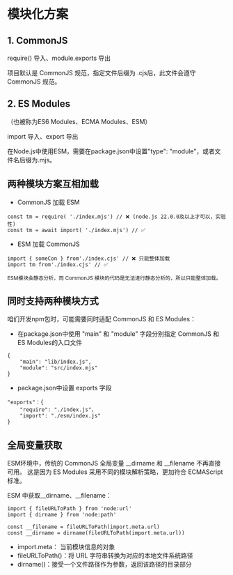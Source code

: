 # 模块化方案

## 1. CommonJS

require() 导入、module.exports 导出

项目默认是 CommonJS 规范，指定文件后缀为 .cjs后，此文件会遵守CommonJS 规范。

## 2. ES Modules
（也被称为ES6 Modules、ECMA Modules、ESM）

import 导入、export 导出

在Node.js中使用ESM，需要在package.json中设置"type": "module"，或者文件名后缀为.mjs。

## 两种模块方案互相加载

- CommonJS 加载  ESM
```
const tm = require( './index.mjs') // ❌ (node.js 22.0.0及以上才可以，实验性)
const tm = await import( './index.mjs') // ✅
```

- ESM 加载 CommonJS
```
import { someCon } from'./index.cjs' // ❌ 只能整体加载
import tm from'./index.cjs' // ✅  
```
<small>ESM模块会静态分析，而 CommonJS 模块的代码是无法进行静态分析的，所以只能整体加载。</small>

## 同时支持两种模块方式

咱们开发npm包时，可能需要同时适配 CommonJS 和 ES Modules：

- 在package.json中使用 "main" 和 "module" 字段分别指定 CommonJS 和 ES Modules的入口文件
```
{
    "main": "lib/index.js",
    "module": "src/index.mjs"
}
```
- package.json中设置 exports 字段
```
"exports"：{ 
    "require": "./index.js"，
    "import": "./esm/index.js"
}
```

## 全局变量获取

ESM环境中，传统的 CommonJS 全局变量 __dirname 和 __filename 不再直接可用。
这是因为 ES Modules 采用不同的模块解析策略，更加符合 ECMAScript 标准。

ESM 中获取__dirname、__filename：
```
import { fileURLToPath } from 'node:url'
import { dirname } from 'node:path'

const __filename = fileURLToPath(import.meta.url)
const __dirname = dirname(fileURLToPath(import.meta.url))
```
- import.meta： 当前模块信息的对象
- fileURLToPath()：将 URL 字符串转换为对应的本地文件系统路径
- dirname()：接受一个文件路径作为参数，返回该路径的目录部分


